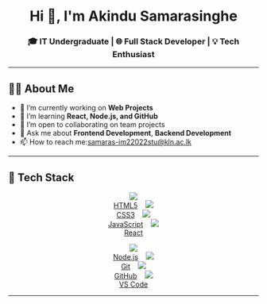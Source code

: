 <h1 align="center">Hi 👋, I'm Akindu Samarasinghe</h1>
<h3 align="center">🎓 IT Undergraduate | 🌐 Full Stack Developer | 💡 Tech Enthusiast</h3>

---

## 🧑‍💻 About Me

- 🔭 I’m currently working on **Web Projects**
- 🌱 I’m learning **React, Node.js, and GitHub**
- 👯 I’m open to collaborating on team projects
- 💬 Ask me about **Frontend Development**, **Backend Development**
- 📫 How to reach me:samaras-im22022stu@kln.ac.lk

---
## 🧰 Tech Stack

<p align="center">
  <a href="#"><img src="https://skillicons.dev/icons?i=html" /><br>HTML5</a> &nbsp;&nbsp;
  <a href="#"><img src="https://skillicons.dev/icons?i=css" /><br>CSS3</a> &nbsp;&nbsp;
  <a href="#"><img src="https://skillicons.dev/icons?i=js" /><br>JavaScript</a> &nbsp;&nbsp;
  <a href="#"><img src="https://skillicons.dev/icons?i=react" /><br>React</a>
</p>
<p align="center">
  <a href="#"><img src="https://skillicons.dev/icons?i=nodejs" /><br>Node.js</a> &nbsp;&nbsp;
  <a href="#"><img src="https://skillicons.dev/icons?i=git" /><br>Git</a> &nbsp;&nbsp;
  <a href="#"><img src="https://skillicons.dev/icons?i=github" /><br>GitHub</a> &nbsp;&nbsp;
  <a href="#"><img src="https://skillicons.dev/icons?i=vscode" /><br>VS Code</a>
</p>

---





<!--
**akindu02/akindu02** is a ✨ _special_ ✨ repository because its `README.md` (this file) appears on your GitHub profile.

Here are some ideas to get you started:

- 🔭 I’m currently working on ...
- 🌱 I’m currently learning ...
- 👯 I’m looking to collaborate on ...
- 🤔 I’m looking for help with ...
- 💬 Ask me about ...
- 📫 How to reach me: ...
- 😄 Pronouns: ...
- ⚡ Fun fact: ...
-->
